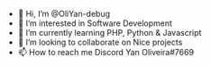 - 👋 Hi, I’m @OliYan-debug
- 👀 I’m interested in Software Development 
- 🌱 I’m currently learning PHP, Python & Javascript
- 💞️ I’m looking to collaborate on Nice projects
- 📫 How to reach me Discord Yan Oliveira#7669

<!---
OliYan-debug/OliYan-debug is a ✨ special ✨ repository because its `README.md` (this file) appears on your GitHub profile.
You can click the Preview link to take a look at your changes.
--->

